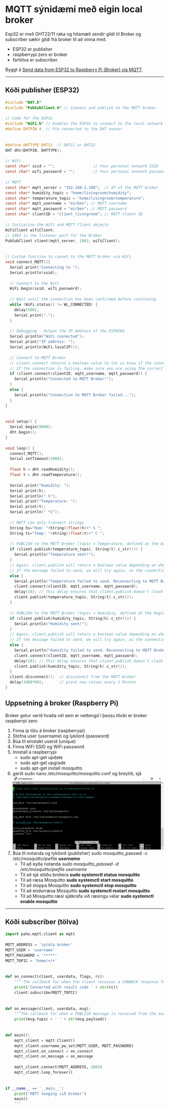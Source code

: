 
# MQTT sýnidæmi með eigin local broker
Esp32 er með DHT22/11 raka og hitamæli sendir gildi til Broker og subscriber sækir gildi frá broker til að vinna með.

- ESP32 er publisher
- raspberrypi zero er broker 
- fartölva er subscriber. 

Byggt á [Send data from ESP32 to Raspberry Pi (Broker) via MQTT](https://diyi0t.com/microcontroller-to-raspberry-pi-wifi-mqtt-communication/). 

---

## Kóði publisher (ESP32)
``` c
#include "DHT.h"
#include "PubSubClient.h" // Connect and publish to the MQTT broker

// Code for the ESP32
#include "WiFi.h" // Enables the ESP32 to connect to the local network (via WiFi)
#define DHTPIN 4  // Pin connected to the DHT sensor


#define DHTTYPE DHT11  // DHT11 or DHT22
DHT dht(DHTPIN, DHTTYPE);

// WiFi
const char* ssid = "";                 // Your personal network SSID
const char* wifi_password = "";        // Your personal network password

// MQTT
const char* mqtt_server = "192.168.1.100";  // IP of the MQTT broker
const char* humidity_topic = "home/livingroom/humidity";
const char* temperature_topic = "home/livingroom/temperature";
const char* mqtt_username = "eirben"; // MQTT username
const char* mqtt_password = "eirben"; // MQTT password
const char* clientID = "client_livingroom"; // MQTT client ID

// Initialise the WiFi and MQTT Client objects
WiFiClient wifiClient;
// 1883 is the listener port for the Broker
PubSubClient client(mqtt_server, 1883, wifiClient); 


// Custom function to connet to the MQTT broker via WiFi
void connect_MQTT(){
  Serial.print("Connecting to ");
  Serial.println(ssid);

  // Connect to the WiFi
  WiFi.begin(ssid, wifi_password);

  // Wait until the connection has been confirmed before continuing
  while (WiFi.status() != WL_CONNECTED) {
    delay(500);
    Serial.print(".");
  }

  // Debugging - Output the IP Address of the ESP8266
  Serial.println("WiFi connected");
  Serial.print("IP address: ");
  Serial.println(WiFi.localIP());

  // Connect to MQTT Broker
  // client.connect returns a boolean value to let us know if the connection was successful.
  // If the connection is failing, make sure you are using the correct MQTT Username and Password (Setup Earlier in the Instructable)
  if (client.connect(clientID, mqtt_username, mqtt_password)) {
    Serial.println("Connected to MQTT Broker!");
  }
  else {
    Serial.println("Connection to MQTT Broker failed...");
  }
}


void setup() {
  Serial.begin(9600);
  dht.begin();
}

void loop() {
  connect_MQTT();
  Serial.setTimeout(2000);
  
  float h = dht.readHumidity();
  float t = dht.readTemperature();
  
  Serial.print("Humidity: ");
  Serial.print(h);
  Serial.println(" %");
  Serial.print("Temperature: ");
  Serial.print(t);
  Serial.println(" *C");

  // MQTT can only transmit strings
  String hs="Hum: "+String((float)h)+" % ";
  String ts="Temp: "+String((float)t)+" C ";

  // PUBLISH to the MQTT Broker (topic = Temperature, defined at the beginning)
  if (client.publish(temperature_topic, String(t).c_str())) {
    Serial.println("Temperature sent!");
  }
  // Again, client.publish will return a boolean value depending on whether it succeded or not.
  // If the message failed to send, we will try again, as the connection may have broken.
  else {
    Serial.println("Temperature failed to send. Reconnecting to MQTT Broker and trying again");
    client.connect(clientID, mqtt_username, mqtt_password);
    delay(10); // This delay ensures that client.publish doesn't clash with the client.connect call
    client.publish(temperature_topic, String(t).c_str());
  }

  // PUBLISH to the MQTT Broker (topic = Humidity, defined at the beginning)
  if (client.publish(humidity_topic, String(h).c_str())) {
    Serial.println("Humidity sent!");
  }
  // Again, client.publish will return a boolean value depending on whether it succeded or not.
  // If the message failed to send, we will try again, as the connection may have broken.
  else {
    Serial.println("Humidity failed to send. Reconnecting to MQTT Broker and trying again");
    client.connect(clientID, mqtt_username, mqtt_password);
    delay(10); // This delay ensures that client.publish doesn't clash with the client.connect call
    client.publish(humidity_topic, String(h).c_str());
  }
  client.disconnect();  // disconnect from the MQTT broker
  delay(1000*60);       // print new values every 1 Minute
}
```

## Uppsetning á broker (Raspberry Pi)
Broker getur verið hvaða vél sem er nettengd í þessu tilviki er broker raspberrpi zero

1. Finna ip tölu á broker (raspberrypi)
1. Stofna user (username) og lykilorð (password)
2. Búa til einstakt userid (unique)
3. Finna WiFi SSID og WiFi password
4. Innstall á raspberrypi
   * sudo apt-get update 
   * sudo apt-get upgrade
   * sudo apt-get install mosquitto
1. gerið sudo nano /etc/mosquitto/mosquitto.conf og breytið, sjá !["mynd"](https://github.com/eirben/VESM2_H21/blob/main/verkefni5/mosquitto_conf.jpg)
2. Búa til notanda og lykilorð (publisher) sudo mosquitto_passwd -c /etc/mosquitto/pwfile ***username***
   * Til að eyða notanda *sudo mosquitto_passwd -d /etc/mosquitto/pwfile username*
   * Til að sjá stöðu brokera **sudo systemctl status mosquitto**
   * Til að ræsa Mosquitto **sudo systemctl start mosquitto**
   * Til að stoppa Mosquitto **sudo systemctl stop mosquitto**
   * Til að endurræsa Mosquitto **sudo systemctl restart mosquitto**
   * Til að Mosquitto ræsi sjálkrafa við ræsingu vélar **sudo systemctl enable mosquitto**

---

## Kóði subscriber (tölva)
``` python
import paho.mqtt.client as mqtt

MQTT_ADDRESS = 'iptala broker'
MQTT_USER = 'username'
MQTT_PASSWORD = '*****'
MQTT_TOPIC = 'home/+/+'


def on_connect(client, userdata, flags, rc):
    """ The callback for when the client receives a CONNACK response from the server."""
    print('Connected with result code ' + str(rc))
    client.subscribe(MQTT_TOPIC)


def on_message(client, userdata, msg):
    """The callback for when a PUBLISH message is received from the server."""
    print(msg.topic + ' ' + str(msg.payload))


def main():
    mqtt_client = mqtt.Client()
    mqtt_client.username_pw_set(MQTT_USER, MQTT_PASSWORD)
    mqtt_client.on_connect = on_connect
    mqtt_client.on_message = on_message

    mqtt_client.connect(MQTT_ADDRESS, 1883)
    mqtt_client.loop_forever()


if __name__ == '__main__':
    print('MQTT tenging við broker')
    main()
    ```

